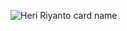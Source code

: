 ![Heri Riyanto card name](https://cardivo.vercel.app/api?name=Heri%20Riyanto&description=Hi,%20i%27m%20a%20front%20end%20web%20developer%20Nice%20to%20meet%20you%20%&image=https://avatars.githubusercontent.com/u/170798549?v=4&backgroundColor=%23ecf0f1&instagram=heri.riynt&linkedin=Heri%20Riyanto&github=auryncode&pattern=rose&colorPattern=%23eaeaea)
